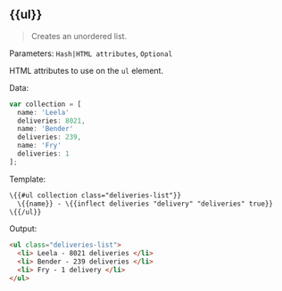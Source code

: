 ## \{{ul}}

> Creates an unordered list.

Parameters: `Hash|HTML attributes`, `Optional`

HTML attributes to use on the `ul` element.

Data:

```js
var collection = [
  name: 'Leela'
  deliveries: 8021,
  name: 'Bender'
  deliveries: 239,
  name: 'Fry'
  deliveries: 1
];
```

Template:

```handlebars
\{{#ul collection class="deliveries-list"}}
  \{{name}} - \{{inflect deliveries "delivery" "deliveries" true}}
\{{/ul}}
```

Output:

```html
<ul class="deliveries-list">
  <li> Leela - 8021 deliveries </li>
  <li> Bender - 239 deliveries </li>
  <li> Fry - 1 delivery </li>
</ul>
```
